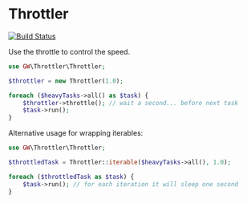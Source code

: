 # Throttler

[![Build Status](https://travis-ci.org/gowork/throttler.svg?branch=master)](https://travis-ci.org/gowork/throttler)

Use the throttle to control the speed.

```php
use GW\Throttler\Throttler;

$throttler = new Throttler(1.0);

foreach ($heavyTasks->all() as $task) {
    $throttler->throttle(); // wait a second... before next task
    $task->run();
}
```

Alternative usage for wrapping iterables:

```php
use GW\Throttler\Throttler;

$throttledTask = Throttler::iterable($heavyTasks->all(), 1.0);

foreach ($throttledTask as $task) {
    $task->run(); // for each iteration it will sleep one second
}
```
